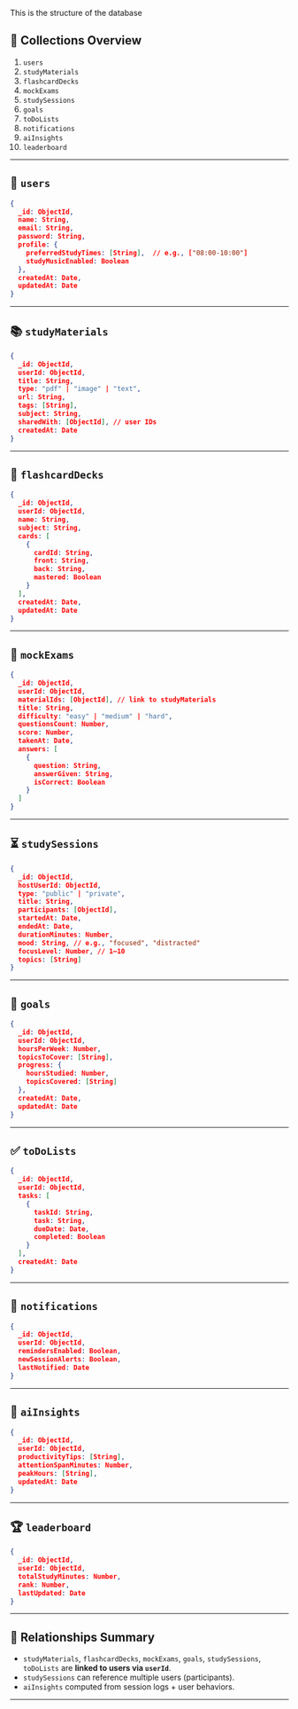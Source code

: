 
This is the structure of the database 



## 📂 Collections Overview

1. `users`
2. `studyMaterials`
3. `flashcardDecks`
4. `mockExams`
5. `studySessions`
6. `goals`
7. `toDoLists`
8. `notifications`
9. `aiInsights`
10. `leaderboard`

---

## 📘 `users`

```json
{
  _id: ObjectId,
  name: String,
  email: String,
  password: String,
  profile: {
    preferredStudyTimes: [String],  // e.g., ["08:00-10:00"]
    studyMusicEnabled: Boolean
  },
  createdAt: Date,
  updatedAt: Date
}
```

---

## 📚 `studyMaterials`

```json
{
  _id: ObjectId,
  userId: ObjectId,
  title: String,
  type: "pdf" | "image" | "text",
  url: String,
  tags: [String],
  subject: String,
  sharedWith: [ObjectId], // user IDs
  createdAt: Date
}
```

---

## 🧾 `flashcardDecks`

```json
{
  _id: ObjectId,
  userId: ObjectId,
  name: String,
  subject: String,
  cards: [
    {
      cardId: String,
      front: String,
      back: String,
      mastered: Boolean
    }
  ],
  createdAt: Date,
  updatedAt: Date
}
```

---

## 📝 `mockExams`

```json
{
  _id: ObjectId,
  userId: ObjectId,
  materialIds: [ObjectId], // link to studyMaterials
  title: String,
  difficulty: "easy" | "medium" | "hard",
  questionsCount: Number,
  score: Number,
  takenAt: Date,
  answers: [
    {
      question: String,
      answerGiven: String,
      isCorrect: Boolean
    }
  ]
}
```

---

## ⏳ `studySessions`

```json
{
  _id: ObjectId,
  hostUserId: ObjectId,
  type: "public" | "private",
  title: String,
  participants: [ObjectId],
  startedAt: Date,
  endedAt: Date,
  durationMinutes: Number,
  mood: String, // e.g., "focused", "distracted"
  focusLevel: Number, // 1–10
  topics: [String]
}
```

---

## 🎯 `goals`

```json
{
  _id: ObjectId,
  userId: ObjectId,
  hoursPerWeek: Number,
  topicsToCover: [String],
  progress: {
    hoursStudied: Number,
    topicsCovered: [String]
  },
  createdAt: Date,
  updatedAt: Date
}
```

---

## ✅ `toDoLists`

```json
{
  _id: ObjectId,
  userId: ObjectId,
  tasks: [
    {
      taskId: String,
      task: String,
      dueDate: Date,
      completed: Boolean
    }
  ],
  createdAt: Date
}
```

---

## 🔔 `notifications`

```json
{
  _id: ObjectId,
  userId: ObjectId,
  remindersEnabled: Boolean,
  newSessionAlerts: Boolean,
  lastNotified: Date
}
```

---

## 🤖 `aiInsights`

```json
{
  _id: ObjectId,
  userId: ObjectId,
  productivityTips: [String],
  attentionSpanMinutes: Number,
  peakHours: [String],
  updatedAt: Date
}
```

---

## 🏆 `leaderboard`

```json
{
  _id: ObjectId,
  userId: ObjectId,
  totalStudyMinutes: Number,
  rank: Number,
  lastUpdated: Date
}
```

---

## 🔁 Relationships Summary

* `studyMaterials`, `flashcardDecks`, `mockExams`, `goals`, `studySessions`, `toDoLists` are **linked to users via `userId`**.
* `studySessions` can reference multiple users (participants).
* `aiInsights` computed from session logs + user behaviors.

---